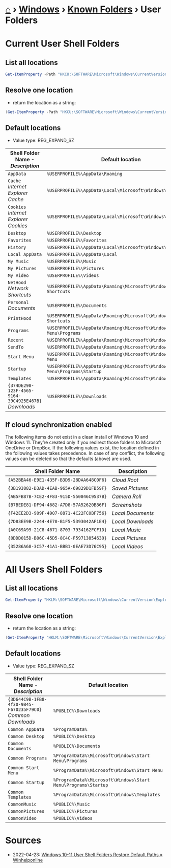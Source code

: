 # [⌂](../../README.md) › [Windows](../../README.md#windows) › [Known Folders](known-folders.md) › User Folders


# Current User Shell Folders


## List all locations

```powershell
Get-ItemProperty -Path "HKCU:\SOFTWARE\Microsoft\Windows\CurrentVersion\Explorer\User Shell Folders" | select * -Exclude "PS*"
```

## Resolve one location

- return the location as a string:

```powershell
(Get-ItemProperty -Path "HKCU:\SOFTWARE\Microsoft\Windows\CurrentVersion\Explorer\User Shell Folders")."{374DE290-123F-4565-9164-39C4925E467B}"
```


## Default locations

- Value type: REG_EXPAND_SZ

| Shell Folder Name - _Description_                         | Default location                                                              |
| --------------------------------------------------------- | ----------------------------------------------------------------------------- |
| `AppData`                                                 | `%USERPROFILE%\AppData\Roaming`                                               |
| `Cache` <br> _Internet Explorer Cache_                    | `%USERPROFILE%\AppData\Local\Microsoft\Windows\INetCache`                     |
| `Cookies` <br> _Internet Explorer Cookies_                | `%USERPROFILE%\AppData\Local\Microsoft\Windows\INetCookies`                   |
| `Desktop`                                                 | `%USERPROFILE%\Desktop`                                                       |
| `Favorites`                                               | `%USERPROFILE%\Favorites`                                                     |
| `History`                                                 | `%USERPROFILE%\AppData\Local\Microsoft\Windows\History`                       |
| `Local AppData`                                           | `%USERPROFILE%\AppData\Local`                                                 |
| `My Music`                                                | `%USERPROFILE%\Music`                                                         |
| `My Pictures`                                             | `%USERPROFILE%\Pictures`                                                      |
| `My Video`                                                | `%USERPROFILE%\Videos`                                                        |
| `NetHood` <br> _Network Shortcuts_                        | `%USERPROFILE%\AppData\Roaming\Microsoft\Windows\Network Shortcuts`           |
| `Personal` <br> _Documents_                               | `%USERPROFILE%\Documents`                                                     |
| `PrintHood`                                               | `%USERPROFILE%\AppData\Roaming\Microsoft\Windows\Printer Shortcuts`           |
| `Programs`                                                | `%USERPROFILE%\AppData\Roaming\Microsoft\Windows\Start Menu\Programs`         |
| `Recent`                                                  | `%USERPROFILE%\AppData\Roaming\Microsoft\Windows\Recent`                      |
| `SendTo`                                                  | `%USERPROFILE%\AppData\Roaming\Microsoft\Windows\SendTo`                      |
| `Start Menu`                                              | `%USERPROFILE%\AppData\Roaming\Microsoft\Windows\Start Menu`                  |
| `Startup`                                                 | `%USERPROFILE%\AppData\Roaming\Microsoft\Windows\Start Menu\Programs\Startup` |
| `Templates`                                               | `%USERPROFILE%\AppData\Roaming\Microsoft\Windows\Templates`                   |
| `{374DE290-123F-4565-9164-39C4925E467B}` <br> _Downloads_ | `%USERPROFILE%\Downloads`                                                     |


## If cloud synchronization enabled

The following items do not exist in a clean install of Windows 10 and Windows 11. They’re created only if you redirect those folders to Microsoft OneDrive or DropBox. If the following values exist, the location defined in the following values takes precedence. In case of any conflict, the following values can be deleted so that the defaults (above) are used.

| Shell Folder Name                        | Description       |
| ---------------------------------------- | ----------------- |
| `{A52BBA46-E9E1-435F-B3D9-28DAA648C0F6}` | _Cloud Root_      |
| `{3B193882-D3AD-4EAB-965A-69829D1FB59F}` | _Saved Pictures_  |
| `{AB5FB87B-7CE2-4F83-915D-550846C9537B}` | _Camera Roll_     |
| `{B7BEDE81-DF94-4682-A7D8-57A52620B86F}` | _Screenshots_     |
| `{F42EE2D3-909F-4907-8871-4C22FC0BF756}` | _Local Documents_ |
| `{7D83EE9B-2244-4E70-B1F5-5393042AF1E4}` | _Local Downloads_ |
| `{A0C69A99-21C8-4671-8703-7934162FCF1D}` | _Local Music_     |
| `{0DDD015D-B06C-45D5-8C4C-F59713854639}` | _Local Pictures_  |
| `{35286A68-3C57-41A1-BBB1-0EAE73D76C95}` | _Local Videos_    |


# All Users Shell Folders

## List all locations

```powershell
Get-ItemProperty "HKLM:\SOFTWARE\Microsoft\Windows\CurrentVersion\Explorer\User Shell Folders" | select * -Exclude "PS*"
```

## Resolve one location

- return the location as a string:

```powershell
(Get-ItemProperty "HKLM:\SOFTWARE\Microsoft\Windows\CurrentVersion\Explorer\User Shell Folders")."Common AppData"
```


## Default locations

- Value type: REG_EXPAND_SZ

| Shell Folder Name - _Description_                                | Default location                                              |
| ---------------------------------------------------------------- | ------------------------------------------------------------- |
| `{3D644C9B-1FB8-4f30-9B45-F670235F79C0}` <br> _Common Downloads_ | `%PUBLIC%\Downloads`                                          |
| `Common AppData`                                                 | `%ProgramData%`                                               |
| `Common Desktop`                                                 | `%PUBLIC%\Desktop`                                            |
| `Common Documents`                                               | `%PUBLIC%\Documents`                                          |
| `Common Programs`                                                | `%ProgramData%\Microsoft\Windows\Start Menu\Programs`         |
| `Common Start Menu`                                              | `%ProgramData%\Microsoft\Windows\Start Menu`                  |
| `Common Startup`                                                 | `%ProgramData%\Microsoft\Windows\Start Menu\Programs\Startup` |
| `Common Templates`                                               | `%ProgramData%\Microsoft\Windows\Templates`                   |
| `CommonMusic`                                                    | `%PUBLIC%\Music`                                              |
| `CommonPictures`                                                 | `%PUBLIC%\Pictures`                                           |
| `CommonVideo`                                                    | `%PUBLIC%\Videos`                                             |



# Sources

- 2022-04-23: [Windows 10-11 User Shell Folders Restore Default Paths » Winhelponline](https://www.winhelponline.com/blog/windows-10-shell-folders-paths-defaults-restore/)